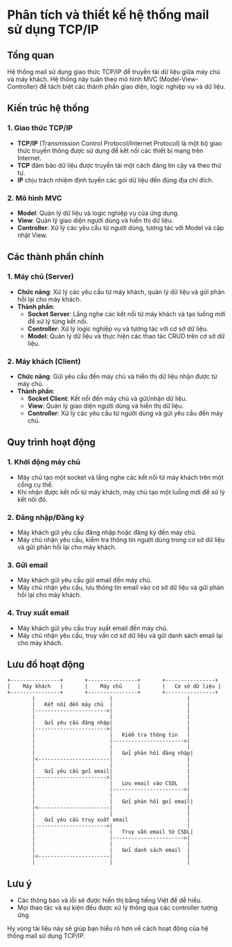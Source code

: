 # Phân tích và thiết kế hệ thống mail sử dụng TCP/IP

## Tổng quan
Hệ thống mail sử dụng giao thức TCP/IP để truyền tải dữ liệu giữa máy chủ và máy khách. Hệ thống này tuân theo mô hình MVC (Model-View-Controller) để tách biệt các thành phần giao diện, logic nghiệp vụ và dữ liệu.

## Kiến trúc hệ thống

### 1. Giao thức TCP/IP
- **TCP/IP** (Transmission Control Protocol/Internet Protocol) là một bộ giao thức truyền thông được sử dụng để kết nối các thiết bị mạng trên Internet.
- **TCP** đảm bảo dữ liệu được truyền tải một cách đáng tin cậy và theo thứ tự.
- **IP** chịu trách nhiệm định tuyến các gói dữ liệu đến đúng địa chỉ đích.

### 2. Mô hình MVC
- **Model**: Quản lý dữ liệu và logic nghiệp vụ của ứng dụng.
- **View**: Quản lý giao diện người dùng và hiển thị dữ liệu.
- **Controller**: Xử lý các yêu cầu từ người dùng, tương tác với Model và cập nhật View.

## Các thành phần chính

### 1. Máy chủ (Server)
- **Chức năng**: Xử lý các yêu cầu từ máy khách, quản lý dữ liệu và gửi phản hồi lại cho máy khách.
- **Thành phần**:
  - **Socket Server**: Lắng nghe các kết nối từ máy khách và tạo luồng mới để xử lý từng kết nối.
  - **Controller**: Xử lý logic nghiệp vụ và tương tác với cơ sở dữ liệu.
  - **Model**: Quản lý dữ liệu và thực hiện các thao tác CRUD trên cơ sở dữ liệu.

### 2. Máy khách (Client)
- **Chức năng**: Gửi yêu cầu đến máy chủ và hiển thị dữ liệu nhận được từ máy chủ.
- **Thành phần**:
  - **Socket Client**: Kết nối đến máy chủ và gửi/nhận dữ liệu.
  - **View**: Quản lý giao diện người dùng và hiển thị dữ liệu.
  - **Controller**: Xử lý các yêu cầu từ người dùng và gửi yêu cầu đến máy chủ.

## Quy trình hoạt động

### 1. Khởi động máy chủ
- Máy chủ tạo một socket và lắng nghe các kết nối từ máy khách trên một cổng cụ thể.
- Khi nhận được kết nối từ máy khách, máy chủ tạo một luồng mới để xử lý kết nối đó.

### 2. Đăng nhập/Đăng ký
- Máy khách gửi yêu cầu đăng nhập hoặc đăng ký đến máy chủ.
- Máy chủ nhận yêu cầu, kiểm tra thông tin người dùng trong cơ sở dữ liệu và gửi phản hồi lại cho máy khách.

### 3. Gửi email
- Máy khách gửi yêu cầu gửi email đến máy chủ.
- Máy chủ nhận yêu cầu, lưu thông tin email vào cơ sở dữ liệu và gửi phản hồi lại cho máy khách.

### 4. Truy xuất email
- Máy khách gửi yêu cầu truy xuất email đến máy chủ.
- Máy chủ nhận yêu cầu, truy vấn cơ sở dữ liệu và gửi danh sách email lại cho máy khách.

## Lưu đồ hoạt động

```plaintext
+----------------+       +----------------+       +----------------+
|    Máy khách   |       |    Máy chủ     |       |   Cơ sở dữ liệu |
+----------------+       +----------------+       +----------------+
        |                        |                        |
        |   Kết nối đến máy chủ  |                        |
        |----------------------->|                        |
        |                        |                        |
        |   Gửi yêu cầu đăng nhập|                        |
        |----------------------->|                        |
        |                        |   Kiểm tra thông tin   |
        |                        |----------------------->|
        |                        |                        |
        |                        |   Gửi phản hồi đăng nhập|
        |<-----------------------|                        |
        |                        |                        |
        |   Gửi yêu cầu gửi email|                        |
        |----------------------->|                        |
        |                        |   Lưu email vào CSDL   |
        |                        |----------------------->|
        |                        |                        |
        |                        |   Gửi phản hồi gửi email|
        |<-----------------------|                        |
        |                        |                        |
        |   Gửi yêu cầu truy xuất email                   |
        |----------------------->|                        |
        |                        |   Truy vấn email từ CSDL|
        |                        |----------------------->|
        |                        |                        |
        |                        |   Gửi danh sách email  |
        |<-----------------------|                        |
        |                        |                        |
```

## Lưu ý
- Các thông báo và lỗi sẽ được hiển thị bằng tiếng Việt để dễ hiểu.
- Mọi thao tác và sự kiện đều được xử lý thông qua các controller tương ứng.

Hy vọng tài liệu này sẽ giúp bạn hiểu rõ hơn về cách hoạt động của hệ thống mail sử dụng TCP/IP.
